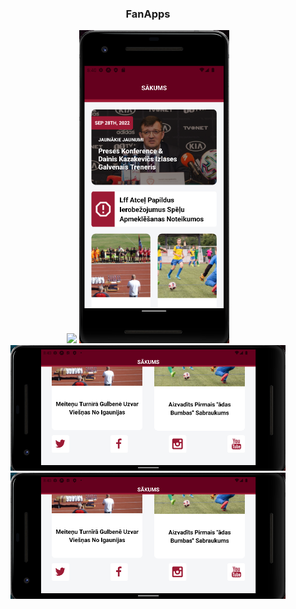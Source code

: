 <div align="center">

### FanApps

<img src="./static/images/gif.gif" width="240" />

<img src="./static/images/fanapps1.png" width="240" />

<img src="./static/images/fanapps2.png" width="440" />

<img src="./static/images/fanapps2.png" width="440" />

</div>